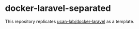 # docker-laravel-separated

This repository replicates [ucan-lab/docker-laravel](https://github.com/ucan-lab/docker-laravel/) as a template.
